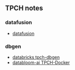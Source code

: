 
## TPCH notes

### datafusion

* [datafusion](https://github.com/apache/arrow-datafusion/tree/main/benchmarks)

### dbgen

* [databricks tpch-dbgen](https://github.com/databricks/tpch-dbgen)
* [databloom-ai TPCH-Docker](https://github.com/databloom-ai/TPCH-Docker/pkgs/container/tpch-docker)
